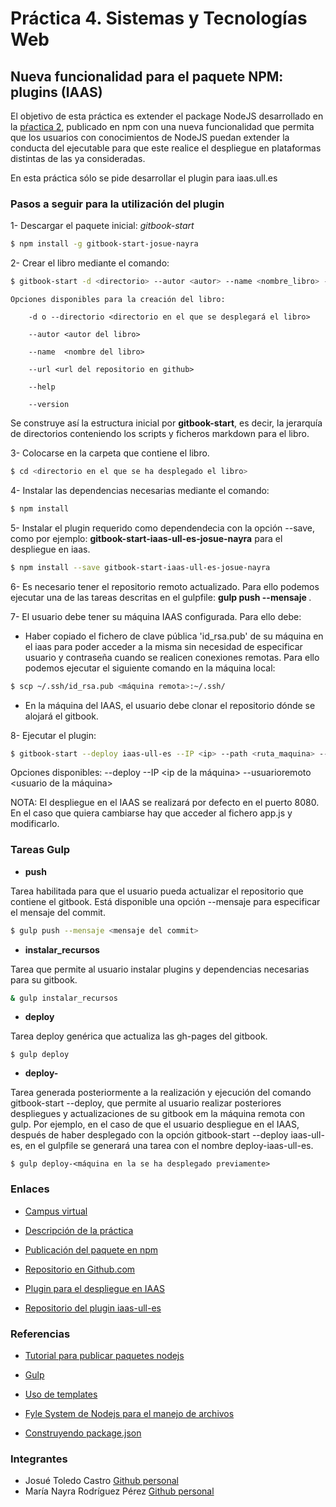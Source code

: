 # Práctica 4. Sistemas y Tecnologías Web

## Nueva funcionalidad para el paquete NPM: plugins (IAAS)

El objetivo de esta práctica es extender el package NodeJS desarrollado en la [pŕactica 2](https://www.npmjs.com/package/gitbook-start-josue-nayra), publicado en npm con una nueva funcionalidad que permita que los usuarios con conocimientos de NodeJS puedan extender la conducta del ejecutable para que este realice el despliegue en plataformas distintas de las ya consideradas.

En esta práctica sólo se pide desarrollar el plugin para iaas.ull.es




### Pasos a seguir para la utilización del plugin

1- Descargar el paquete inicial: *gitbook-start*
    
```bash
$ npm install -g gitbook-start-josue-nayra 
```

2- Crear el libro mediante el comando:
    
```bash
$ gitbook-start -d <directorio> --autor <autor> --name <nombre_libro> --url <url_repo>
```
    
    Opciones disponibles para la creación del libro:
        
        -d o --directorio <directorio en el que se desplegará el libro>
        
        --autor <autor del libro>
        
        --name  <nombre del libro>
        
        --url <url del repositorio en github>
    
        --help 
        
        --version

Se construye así la estructura inicial por **gitbook-start**, es decir, la jerarquía de directorios conteniendo los scripts y ficheros markdown para el libro.

3- Colocarse en la carpeta que contiene el libro.

```bash
$ cd <directorio en el que se ha desplegado el libro>
```

4- Instalar las dependencias necesarias mediante el comando:
    
```bash
$ npm install 
```

5- Instalar el plugin requerido como dependendecia con la opción --save, como por ejemplo: **gitbook-start-iaas-ull-es-josue-nayra** para el despliegue en iaas.
    
```bash
$ npm install --save gitbook-start-iaas-ull-es-josue-nayra 
```

6- Es necesario tener el repositorio remoto actualizado. Para ello podemos ejecutar una de las tareas descritas en el gulpfile: **gulp push --mensaje <mensaje commit>**.


7- El usuario debe tener su máquina IAAS configurada. Para ello debe:

* Haber copiado el fichero de clave pública 'id_rsa.pub' de su máquina en el iaas para poder acceder a la misma sin necesidad de especificar usuario y contraseña cuando se realicen conexiones remotas. Para ello podemos ejecutar el siguiente comando
en la máquina local:
    
```bash
$ scp ~/.ssh/id_rsa.pub <máquina remota>:~/.ssh/
```
* En la máquina del IAAS, el usuario debe clonar el repositorio dónde se alojará el gitbook.


8- Ejecutar el plugin:
   
```bash
$ gitbook-start --deploy iaas-ull-es --IP <ip> --path <ruta_maquina> --usuarioremoto <usuario_maquina_iaas>  
```

   Opciones disponibles:
        --deploy <maquina donde se va a desplegar el gitbook>
        --IP <ip de la máquina>
        --usuarioremoto <usuario de la máquina>


NOTA: El despliegue en el IAAS se realizará por defecto en el puerto 8080. En el caso que quiera cambiarse hay que acceder al fichero app.js y modificarlo.



### Tareas Gulp


* **push**

Tarea habilitada para que el usuario pueda actualizar el repositorio que contiene el gitbook. Está disponible una opción --mensaje para especificar el mensaje del commit.

```bash
$ gulp push --mensaje <mensaje del commit>
```

* **instalar_recursos**

Tarea que permite al usuario instalar plugins y dependencias necesarias para su gitbook.

```bash
& gulp instalar_recursos
```

* **deploy**

Tarea deploy genérica que actualiza las gh-pages del gitbook.
```
$ gulp deploy
```

* **deploy-<despliegue realizado>**

Tarea generada posteriormente a la realización y ejecución del comando gitbook-start --deploy, que permite al usuario realizar posteriores despliegues y actualizaciones de su gitbook em la máquina remota con gulp.
Por ejemplo, en el caso de que el usuario despliegue en el IAAS, después de haber desplegado con la opción gitbook-start --deploy iaas-ull-es, en el gulpfile se generará una tarea
con el nombre deploy-iaas-ull-es.

```
$ gulp deploy-<máquina en la se ha desplegado previamente>
```


### Enlaces

- [Campus virtual](https://campusvirtual.ull.es/1617/course/view.php?id=1175)

- [Descripción de la práctica](https://casianorodriguezleon.gitbooks.io/ull-esit-1617/content/practicas/practicaplugin.html)

- [Publicación del paquete en npm](https://www.npmjs.com/package/gitbook-start-josue-nayra)

- [Repositorio en Github.com](https://github.com/ULL-ESIT-SYTW-1617/nueva-funcionalidad-para-el-paquete-npm-plugins-josue-nayra)

- [Plugin para el despliegue en IAAS](https://www.npmjs.com/package/gitbook-start-iaas-ull-es-josue-nayra)

- [Repositorio del plugin iaas-ull-es](https://github.com/ULL-ESIT-SYTW-1617/gitbook-start-iaas-ull-es-josue-nayra) 




### Referencias

- [Tutorial para publicar paquetes nodejs](https://casianorodriguezleon.gitbooks.io/ull-esit-1617/content/apuntes/nodejspackages.html)

- [Gulp](https://casianorodriguezleon.gitbooks.io/ull-esit-1617/content/apuntes/gulp/)

- [Uso de templates](https://www.npmjs.com/package/ejs)

- [Fyle System de Nodejs para el manejo de archivos](https://casianorodriguezleon.gitbooks.io/ull-esit-1617/content/apuntes/fs.html)

- [Construyendo package.json](https://docs.npmjs.com/files/package.json)



### Integrantes

- Josué Toledo Castro
    [Github personal](www.github.com/JosueTC94)
- María Nayra Rodríguez Pérez
    [Github personal](www.github.com/alu0100406122)